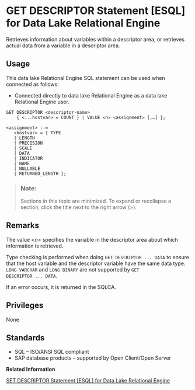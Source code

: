 <!-- loioa61ef02b84f21015b3c49fa3b77706f3 -->

# GET DESCRIPTOR Statement \[ESQL\] for Data Lake Relational Engine

Retrieves information about variables within a descriptor area, or retrieves actual data from a variable in a descriptor area.



<a name="loioa61ef02b84f21015b3c49fa3b77706f3__section_ovp_dvr_znb"/>

## Usage

This data lake Relational Engine SQL statement can be used when connected as follows:

-   Connected directly to data lake Relational Engine as a data lake Relational Engine user.



```
GET DESCRIPTOR <descriptor-name>
    { <...hostvar> = COUNT } | VALUE <n> <assignment> [,…] };
```

```
<assignment> ::=
   <hostvar> = { TYPE 
   | LENGTH 
   | PRECISION 
   | SCALE 
   | DATA 
   | INDICATOR 
   | NAME 
   | NULLABLE 
   | RETURNED_LENGTH };
```



> ### Note:  
> Sections in this topic are minimized. To expand or recollapse a section, click the title next to the right arrow \(*\>*\).



<a name="loioa61ef02b84f21015b3c49fa3b77706f3__IQ_Usage"/>

## Remarks

The value *<n\>* specifies the variable in the descriptor area about which information is retrieved.

Type checking is performed when doing `GET DESCRIPTOR ... DATA` to ensure that the host variable and the descriptor variable have the same data type. `LONG VARCHAR` and `LONG BINARY` are not supported by `GET DESCRIPTOR ... DATA`.

If an error occurs, it is returned in the SQLCA.



<a name="loioa61ef02b84f21015b3c49fa3b77706f3__IQ_Permissions"/>

## Privileges

None



<a name="loioa61ef02b84f21015b3c49fa3b77706f3__IQ_Standards"/>

## Standards

-   SQL – ISO/ANSI SQL compliant
-   SAP database products – supported by Open Client/Open Server

**Related Information**  


[SET DESCRIPTOR Statement \[ESQL\] for Data Lake Relational Engine](set-descriptor-statement-esql-for-data-lake-relational-engine-a625ac1.md "Describes the variables in a SQL descriptor area, and places data into the descriptor area.")

